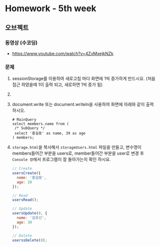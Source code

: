 # Homework - 5th week

## 오브젝트
### 동영상 (수코딩)
* https://www.youtube.com/watch?v=4ZvMxejkNZk

### 문제
1. sessionStorage를 이용하여 새로고침 마다 화면에 1씩 증가하게 만드시요. (처음 접근 하였을때 1이 출력 되고, 새로하면 1씩 증가 됨)

3. 

2. document.write 또는 document.writeln을 사용하여 화면에 아래와 같이 출력 하시오.
    ```
    # MainQuery
    select members.name from (
     /* SubQuery */
     select '홍길동' as name, 39 as age
    ) members;
    ```
4. `storage.html`을 복사해서 `storageUsers.html` 파일을 만들고,
   변수명이 members들어간 부분을 users로, member들어간 부분을 user로 변경 후 `Console 창`에서 프로그램이 잘 돌아가는지 확인 하시요.
    ```js
    // Create
    usersCreate({
      name: '홍길동',
      age: 20
    });

    // Read
    usersRead();

    // Update
    usersUpdate(0, {
      name: '김유신',
      age: 30
    });

    // Delete
    userssDelete(0);
    ```
